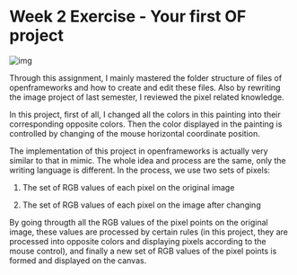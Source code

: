 # Week 2 Exercise - Your first OF project  
![img](https://github.com/lalisa777/xiaojielin/blob/master/Advanced%20Physical%20Computing/file/example.gif)  

Through this assignment, I mainly mastered the folder structure of files of openframeworks and how to create and edit these files. Also by rewriting the image project of last semester, I reviewed the pixel related knowledge. 

In this project, first of all, I changed all the colors in this painting into their corresponding opposite colors. Then the color displayed in the painting is controlled by changing of the mouse horizontal coordinate position.  

The implementation of this project in openframeworks is actually very similar to that in mimic. The whole idea and process are the same, only the writing language is different. In the process, we use two sets of pixels:   

1. The set of RGB values of each pixel on the original image  

2. The set of RGB values of each pixel on the image after changing

By going througth all the RGB values of the pixel points on the original image, these values are processed by certain rules (in this project, they are processed into opposite colors and displaying pixels according to the mouse control), and finally a new set of RGB values of the pixel points is formed and displayed on the canvas.  
